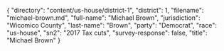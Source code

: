 {
  "directory": "content/us-house/district-1",
  "district": 1,
  "filename": "michael-brown.md",
  "full-name": "Michael Brown",
  "jurisdiction": "Wicomico County",
  "last-name": "Brown",
  "party": "Democrat",
  "race": "us-house",
  "sn2": "2017 Tax cuts",
  "survey-response": false,
  "title": "Michael Brown"
}
